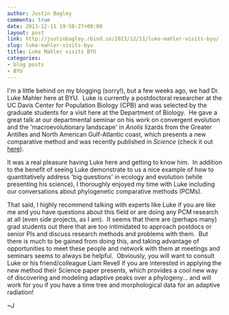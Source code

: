 ```yaml
---
author: Justin Bagley
comments: true
date: 2013-12-11 19:58:27+00:00
layout: post
link: http://justinbagley.rbind.io/2013/12/11/luke-mahler-visits-byu/
slug: luke-mahler-visits-byu
title: Luke Mahler visits BYU
categories:
- blog posts
- BYU
---
```


I'm a little behind on my blogging (sorry!), but a few weeks ago, we had Dr. Luke Mahler here at BYU.  Luke is currently a postdoctoral researcher at the UC Davis Center for Population Biology (CPB) and was selected by the graduate students for a visit here at the Department of Biology.  He gave a great talk at our departmental seminar on his work on convergent evolution and the 'macroevolutionary landscape' in _Anolis_ lizards from the Greater Antilles and North American Gulf-Atlantic coast, which presents a new comparative method and was recently published in _Science_ (check it out [here](http://www.sciencemag.org/content/341/6143/292.short)).

It was a real pleasure having Luke here and getting to know him.  In addition to the benefit of seeing Luke demonstrate to us a nice example of how to quantitatively address 'big questions' in ecology and evolution (while presenting his science), I thoroughly enjoyed my time with Luke including our conversations about phylogenetic comparative methods (PCMs).

That said, I highly recommend talking with experts like Luke if you are like me and you have questions about this field or are doing any PCM research at all (even side projects, as I am).  It seems that there are (perhaps many) grad students out there that are too intimidated to approach postdocs or senior PIs and discuss research methods and problems with them.  But there is much to be gained from doing this, and taking advantage of opportunities to meet these people and network with them at meetings and seminars seems to always be helpful.  Obviously, you will want to consult Luke or his friend/colleague Liam Revell if you are interested in applying the new method their Science paper presents, which provides a cool new way of discovering and modeling adaptive peaks over a phylogeny... and will work for you if you have a time tree and morphological data for an adaptive radiation!

~J
